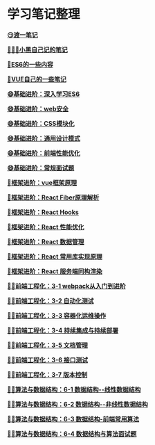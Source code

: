 # 学习笔记整理

**[😏渡一笔记](./notes/duyi.md)**

**[👨🏿‍💻小黑自己记的笔记](./notes/class_note.md)**

**[🦆ES6的一些内容](./notes/ES6.md)**

**[🐸VUE自己的一些笔记](./notes/VUE.md)**

**[😄基础进阶：深入学习ES6](./betterthannerver/基础进阶/深入学习ES6笔记.md)**

**[😄基础进阶：web安全](./betterthannerver/基础进阶/web安全/web安全.md)**

**[😄基础进阶：CSS模块化](./betterthannerver/基础进阶/CSS模块化/README.md)**

**[😄基础进阶：通用设计模式](./betterthannerver/基础进阶/通用设计模式/笔记.md)**

**[😄基础进阶：前端性能优化](./betterthannerver/基础进阶/前端性能优化/README.md)**

**[😄基础进阶：常规面试题](./betterthannerver/基础进阶/常规面试题/常规面试题.md)**

**[🐘框架进阶：vue框架原理](./betterthannerver/框架进阶/vue框架原理/vue.md)**

**[🐘框架进阶：React Fiber原理解析](./betterthannerver/框架进阶/ReactFiber原理解析/readme.md)**

**[🐘框架进阶：React Hooks](./betterthannerver/框架进阶/ReactHooks.md)**

**[🐘框架进阶：React 性能优化](./betterthannerver/框架进阶/React性能优化.md)**

**[🐘框架进阶：React 数据管理](./betterthannerver/框架进阶/React数据管理.md)**

**[🐘框架进阶：React 常用库实现原理](./betterthannerver/框架进阶/React常用库实现原理.md)**

**[🐘框架进阶：React 服务端同构渲染](./betterthannerver/框架进阶/服务端同构渲染/readme.md)**

**[🧍‍♂️前端工程化：3-1 webpack从入门到进阶](./betterthannerver/框架进阶/webpack从入门到进阶/README.md)**

**[🧍‍♂️前端工程化：3-2 自动化测试](./betterthannerver/框架进阶/自动化测试/README.md)**

**[🧍‍♂️前端工程化：3-3 容器化运维操作](./betterthannerver/框架进阶/容器化运维操作/README.md)**

**[🧍‍♂️前端工程化：3-4 持续集成与持续部署](./betterthannerver/框架进阶/持续集成与持续部署/README.md)**

**[🧍‍♂️前端工程化：3-5 文档管理](./betterthannerver/框架进阶/文档管理/README.md)**

**[🧍‍♂️前端工程化：3-6 接口测试](./betterthannerver/框架进阶/接口测试/README.md)**

**[🧍‍♂️前端工程化：3-7 版本控制](./betterthannerver/框架进阶/版本控制/README.md)**

**[👩‍🏫算法与数据结构：6-1 数据结构--线性数据结构](./betterthannerver/算法与数据结构/数据结构--线性数据结构/README.md)**

**[👩‍🏫算法与数据结构：6-2 数据结构--非线性数据结构](./betterthannerver/算法与数据结构/数据结构--非线性数据结构/README.md)**

**[👩‍🏫算法与数据结构：6-3 数据结构-前端常用算法](./betterthannerver/算法与数据结构/数据结构-前端常用算法/README.md)**

**[👩‍🏫算法与数据结构：6-4 数据结构与算法面试题](./betterthannerver/算法与数据结构/数据结构与算法面试题/README.md)**

